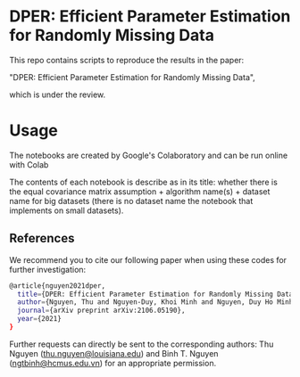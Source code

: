 # DPER: Efficient Parameter Estimation for Randomly Missing Data

This repo contains scripts to reproduce the results in the paper:

"DPER: Efficient Parameter Estimation for Randomly Missing Data",

which is under the review.

# Usage
The notebooks are created by Google's Colaboratory and can be run online with Colab

The contents of each notebook is describe as in its title: whether there is the equal covariance matrix assumption + algorithm name(s) + dataset name for big datasets (there is no dataset name the notebook that implements on small datasets).  

<!-- [The "DPER without equal covariance assumption" notebook](https://github.com/thunguyen177/DPER/blob/main/DPER_without_equal_covariance_assumption.ipynb), ["DPER multiple class without equal covariance assumption MNIST" notebook](https://github.com/thunguyen177/DPER/blob/main/DPER_multiple_class_without_equal_covariance_assumption__MNIST.ipynb), and ["DPER multiple class without equal covariance assumption FASHION MNIST" notebook](https://github.com/thunguyen177/DPER/blob/main/DPER_multiple_class_without_equal_covariance_assumption__FASHION_MNIST.ipynb) give results in *Table 2: Parameter estimation errors without equal covariance matrices assumption.*

[The "DPER with equal covariance assumption" notebook](https://github.com/thunguyen177/DPER/blob/main/DPER_multiple_class_assuming_equal_covariance_matrix.ipynb), ["DPER with equal covariance assumption MNIST" notebook](https://github.com/thunguyen177/DPER/blob/main/DPER_with_equal_covariance_assumption_MNIST.ipynb), [and "DPER with equal covariance assumption FASHION MNIST" notebook](https://github.com/thunguyen177/DPER/blob/main/DPER_with_equal_covariance_assumption_FASHION_MNIST.ipynb) give results in *Table 3: Parameter estimation errors under the equal covariance matrices assumption.*

 -->

## References
We recommend you to cite our following paper when using these codes for further investigation:
```bash
@article{nguyen2021dper,
  title={DPER: Efficient Parameter Estimation for Randomly Missing Data},
  author={Nguyen, Thu and Nguyen-Duy, Khoi Minh and Nguyen, Duy Ho Minh and Nguyen, Binh T and Wade, Bruce Alan},
  journal={arXiv preprint arXiv:2106.05190},
  year={2021}
}
```
Further requests can directly be sent to the corresponding authors: Thu Nguyen (thu.nguyen@louisiana.edu) and Binh T. Nguyen (ngtbinh@hcmus.edu.vn) for an appropriate permission.
